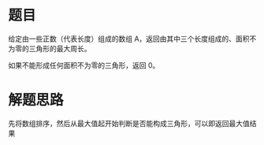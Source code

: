 # 题目
给定由一些正数（代表长度）组成的数组 A，返回由其中三个长度组成的、面积不为零的三角形的最大周长。  

如果不能形成任何面积不为零的三角形，返回 0。

# 解题思路
先将数组排序，然后从最大值起开始判断是否能构成三角形，可以即返回最大值结果